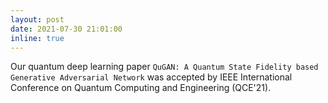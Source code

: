```yaml
---
layout: post
date: 2021-07-30 21:01:00
inline: true
---
```


Our quantum deep learning paper `QuGAN: A Quantum State Fidelity based Generative Adversarial Network` was accepted by IEEE International Conference on Quantum Computing and Engineering (QCE'21).
